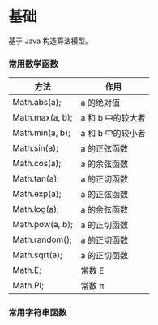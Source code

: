 # 基础

基于 Java 构造算法模型。

### 常用数学函数

| 方法                  | 作用                  |
| -------------------- | -------------------- |
| Math.abs(a);         | a 的绝对值            |
| Math.max(a, b);      | a 和 b 中的较大者      |   
| Math.min(a, b);      | a 和 b 中的较小者      |
| Math.sin(a);         | a 的正弦函数           |
| Math.cos(a);         | a 的余弦函数           |
| Math.tan(a);         | a 的正切函数           |
| Math.exp(a);         | a 的正弦函数           |
| Math.log(a);         | a 的余弦函数           |
| Math.pow(a, b);      | a 的正切函数           |
| Math.random();       | a 的正切函数           |
| Math.sqrt(a);        | a 的正切函数           |
| Math.E;              | 常数 E                |
| Math.PI;             | 常数 π                |

### 常用字符串函数
